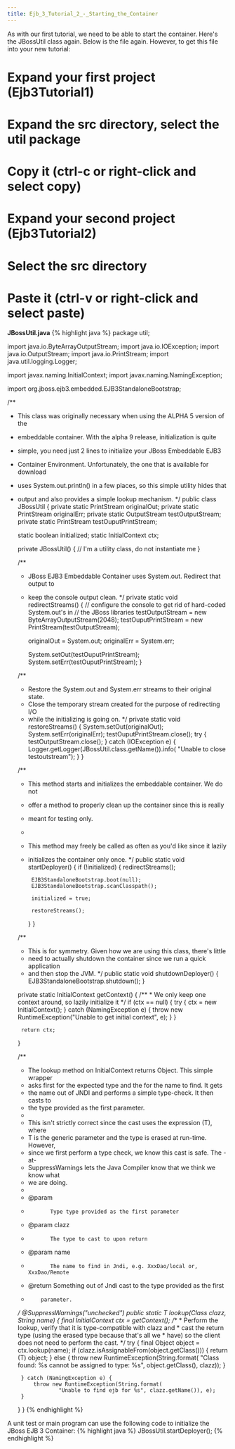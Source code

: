 ```yaml
---
title: Ejb_3_Tutorial_2_-_Starting_the_Container
---
```

As with our first tutorial, we need to be able to start the container. Here's the JBossUtil class again. Below is the file again. However, to get this file into your new tutorial:
# Expand your first project (**Ejb3Tutorial1**)
# Expand the **src** directory, select the **util** package
# Copy it (**ctrl-c** or right-click and select **copy**)
# Expand your second project (**Ejb3Tutorial2**)
# Select the **src** directory
# Paste it (**ctrl-v** or right-click and select **paste**)

**JBossUtil.java**
{% highlight java %}
package util;

import java.io.ByteArrayOutputStream;
import java.io.IOException;
import java.io.OutputStream;
import java.io.PrintStream;
import java.util.logging.Logger;

import javax.naming.InitialContext;
import javax.naming.NamingException;

import org.jboss.ejb3.embedded.EJB3StandaloneBootstrap;

/**
 * This class was originally necessary when using the ALPHA 5 version of the
 * embeddable container. With the alpha 9 release, initialization is quite
 * simple, you need just 2 lines to initialize your JBoss Embeddable EJB3
 * Container Environment. Unfortunately, the one that is available for download
 * uses System.out.println() in a few places, so this simple utility hides that
 * output and also provides a simple lookup mechanism.
 */
public class JBossUtil {
    private static PrintStream originalOut;
    private static PrintStream originalErr;
    private static OutputStream testOutputStream;
    private static PrintStream testOuputPrintStream;

    static boolean initialized;
    static InitialContext ctx;

    private JBossUtil() {
        // I'm a utility class, do not instantiate me
    }

    /**
     * JBoss EJB3 Embeddable Container uses System.out. Redirect that output to
     * keep the console output clean.
     */
    private static void redirectStreams() {
        // configure the console to get rid of hard-coded System.out's in
        // the JBoss libraries
        testOutputStream = new ByteArrayOutputStream(2048);
        testOuputPrintStream = new PrintStream(testOutputStream);

        originalOut = System.out;
        originalErr = System.err;

        System.setOut(testOuputPrintStream);
        System.setErr(testOuputPrintStream);
    }

    /**
     * Restore the System.out and System.err streams to their original state.
     * Close the temporary stream created for the purpose of redirecting I/O
     * while the initializing is going on.
     */
    private static void restoreStreams() {
        System.setOut(originalOut);
        System.setErr(originalErr);
        testOuputPrintStream.close();
        try {
            testOutputStream.close();
        } catch (IOException e) {
            Logger.getLogger(JBossUtil.class.getName()).info(
                    "Unable to close testoutstream");
        }
    }

    /**
     * This method starts and initializes the embeddable container. We do not
     * offer a method to properly clean up the container since this is really
     * meant for testing only.
     * 
     * This method may freely be called as often as you'd like since it lazily
     * initializes the container only once.
     */
    public static void startDeployer() {
        if (!initialized) {
            redirectStreams();

            EJB3StandaloneBootstrap.boot(null);
            EJB3StandaloneBootstrap.scanClasspath();

            initialized = true;

            restoreStreams();
        }
    }

    /**
     * This is for symmetry. Given how we are using this class, there's little
     * need to actually shutdown the container since we run a quick application
     * and then stop the JVM.
     */
    public static void shutdownDeployer() {
        EJB3StandaloneBootstrap.shutdown();
    }

    private static InitialContext getContext() {
        /**
         * We only keep one context around, so lazily initialize it
         */
        if (ctx == null) {
            try {
                ctx = new InitialContext();
            } catch (NamingException e) {
                throw new RuntimeException("Unable to get initial context", e);
            }
        }

        return ctx;
    }

    /**
     * The lookup method on InitialContext returns Object. This simple wrapper
     * asks first for the expected type and the for the name to find. It gets
     * the name out of JNDI and performs a simple type-check. It then casts to
     * the type provided as the first parameter.
     * 
     * This isn't strictly correct since the cast uses the expression (T), where
     * T is the generic parameter and the type is erased at run-time. However,
     * since we first perform a type check, we know this cast is safe. The -at-
     * SuppressWarnings lets the Java Compiler know that we think we know what
     * we are doing.
     * 
     * @param <T>
     *            Type type provided as the first parameter
     * @param clazz
     *            The type to cast to upon return
     * @param name
     *            The name to find in Jndi, e.g. XxxDao/local or, XxxDao/Remote
     * @return Something out of Jndi cast to the type provided as the first
     *         parameter.
     */
    @SuppressWarnings("unchecked")
    public static <T> T lookup(Class<T> clazz, String name) {
        final InitialContext ctx = getContext();
        /**
         * Perform the lookup, verify that it is type-compatible with clazz and
         * cast the return type (using the erased type because that's all we
         * have) so the client does not need to perform the cast.
         */
        try {
            final Object object = ctx.lookup(name);
            if (clazz.isAssignableFrom(object.getClass())) {
                return (T) object;
            } else {
                throw new RuntimeException(String.format(
                        "Class found: %s cannot be assigned to type: %s",
                        object.getClass(), clazz));
            }

        } catch (NamingException e) {
            throw new RuntimeException(String.format(
                    "Unable to find ejb for %s", clazz.getName()), e);
        }
    }
}
{% endhighlight %}

A unit test or main program can use the following code to initialize the JBoss EJB 3 Container:
{% highlight java %}
    JBossUtil.startDeployer();
{% endhighlight %}
